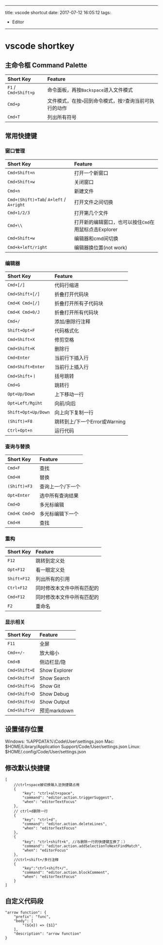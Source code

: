 ----
title: vscode shortcut
date: 2017-07-12 16:05:12
tags:
- Editor
----
# vscode shortkey
## 主命令框 Command Palette

Short Key             | Feature
:---------------------|:--
 `F1` / `Cmd+Shift+p` | 命令面板，再按`Backspace`进入文件模式
`Cmd+p`               | 文件模式，在按`>`回到命令模式，按`?`查询当前可执行的动作
`Cmd+T`               | 列出所有符号

## 常用快捷键

### 窗口管理

Short Key                                         | Feature
:-------------------------------------------------|:--
`Cmd+Shift+n`                                     | 打开一个新窗口
`Cmd+Shift+w`                                     | 关闭窗口
`Cmd+n`                                           | 新建文件
`Cmd+(Shift)+Tab`/ `A+left` / `A+right` | 打开文件之间切换
`Cmd+1/2/3`                                       | 打开第几个文件
`Cmd+\\`                                          | 打开新的编辑窗口，也可以按住`Cmd`在用鼠标点击Explorer
`Cmd+Shift+w`                                     | 编辑器和cmd间切换
`Cmd+k+left/right`                                | 编辑器换位置(not work)

### 编辑器

Short Key           | Feature
:-------------------|:--
`Cmd+[/]`           | 代码行缩进
`Cmd+Shift+[/]`     | 折叠打开代码块
`Cmd+K Cmd+[/]`     | 折叠打开所有子代码块
`Cmd+K Cmd+0/J`     | 折叠打开所有代码块
`Cmd+/`             | 添加/删除行注释
`Shift+Opt+F`       | 代码格式化
`Cmd+Shift+X`       | 修剪空格
`Cmd+Shift+K`       | 删除行
`Cmd+Enter`         | 当前行下插入行
`Cmd+Shift+Enter`   | 当前行上插入行
`Cmd+Shift+丨`      | 括号跳转
`Cmd+G`             | 跳转行
`Opt+Up/Down`       | 上下移动一行
`Opt+Left/Rgiht`    | 向前/向后
`Shift+Opt+Up/Down` | 向上向下复制一行
`(Shift)+F8`        | 跳转到上/下一个Error或Warning
`Ctrl+Opt+n`        | 运行代码


### 查询与替换

Short Key     | Feature
:-------------|:--
`Cmd+F`       | 查找
`Cmd+H`       | 替换
`(Shift)+F3`  | 查询上一个/下一个
`Opt+Enter`   | 选中所有查询结果
`Cmd+D`       | 多光标编辑
`Cmd+K Cmd+D` | 多光标编辑下一个
`Cmd+H`       | 查找

### 重构

Short Key   | Feature
:-----------|:--
`F12`       | 跳转到定义处
`Opt+F12`   | 看一眼定义处
`Shift+F12` | 列出所有的引用
`Ctrl+F12`  | 同时修改本文件中所有匹配的
`Cmd+F12`   | 同时修改本文件中所有匹配的
`F2`        | 重命名

### 显示相关

Short Key     | Feature
:-------------|:--
`F11`         | 全屏
`Cmd+=/-`     | 放大缩小
`Cmd+B`       | 侧边栏显/隐
`Cmd+Shift+E` | Show Explorer
`Cmd+Shift+F` | Show Search
`Cmd+Shift+G` | Show Git
`Cmd+Shift+D` | Show Debug
`Cmd+Shift+U` | Show Output
`Cmd+Shift+V` | 预览markdown

## 设置储存位置

Windows: %APPDATA%\Code\User\settings.json
Mac: $HOME/Library/Application Support/Code/User/settings.json
Linux: $HOME/.config/Code/User/settings.json


## 修改默认快捷键

```
[
    //ctrl+space被切换输入法快捷键占用
    {
        "key": "ctrl+alt+space",
        "command": "editor.action.triggerSuggest",
        "when": "editorTextFocus"
    },
    // ctrl+d删除一行
    {
        "key": "ctrl+d",
        "command": "editor.action.deleteLines",
        "when": "editorTextFocus"
    },
    {
        "key": "ctrl+shift+k", //与删除一行的快捷键互换了：）
        "command": "editor.action.addSelectionToNextFindMatch",
        "when": "editorFocus"
    },
    //ctrl+shift+/多行注释
    {
        "key":"ctrl+shift+/",
        "command": "editor.action.blockComment",
        "when": "editorTextFocus"
    }
]
```

## 自定义代码段

```
"arrow function": {
    "prefix": "func",
    "body": [
        "(${e}) => {$1}"
    ],
    "description": "arrow function"
}
```
